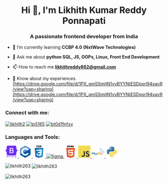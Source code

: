 <h1 align="center">Hi 👋, I'm Likhith Kumar Reddy Ponnapati</h1>
<h3 align="center">A passionate frontend developer from India</h3>

- 🌱 I’m currently learning **CCBP 4.0 (NxtWave Technologies)**

- 💬 Ask me about **python SQL, JS, OOPs, Linux, Front End Development**

- 📫 How to reach me **likhithreddy862@gmail.com**

- 📄 Know about my experiences [https://drive.google.com/file/d/1PX_gmSSmjtN1vvBYYNtESDqsrl94xavR/view?usp=sharing](https://drive.google.com/file/d/1PX_gmSSmjtN1vvBYYNtESDqsrl94xavR/view?usp=sharing)

<h3 align="left">Connect with me:</h3>
<p align="left">
<a href="https://linkedin.com/in/likhith2" target="blank"><img align="center" src="https://raw.githubusercontent.com/rahuldkjain/github-profile-readme-generator/master/src/images/icons/Social/linked-in-alt.svg" alt="likhith2" height="30" width="40" /></a>
<a href="https://www.hackerrank.com/lp5165" target="blank"><img align="center" src="https://raw.githubusercontent.com/rahuldkjain/github-profile-readme-generator/master/src/images/icons/Social/hackerrank.svg" alt="lp5165" height="30" width="40" /></a>
<a href="https://www.leetcode.com/bt0d1fnfxv" target="blank"><img align="center" src="https://raw.githubusercontent.com/rahuldkjain/github-profile-readme-generator/master/src/images/icons/Social/leet-code.svg" alt="bt0d1fnfxv" height="30" width="40" /></a>
</p>

<h3 align="left">Languages and Tools:</h3>
<p align="left"> <a href="https://getbootstrap.com" target="_blank" rel="noreferrer"> <img src="https://raw.githubusercontent.com/devicons/devicon/master/icons/bootstrap/bootstrap-plain-wordmark.svg" alt="bootstrap" width="40" height="40"/> </a> <a href="https://www.cprogramming.com/" target="_blank" rel="noreferrer"> <img src="https://raw.githubusercontent.com/devicons/devicon/master/icons/c/c-original.svg" alt="c" width="40" height="40"/> </a> <a href="https://www.w3schools.com/css/" target="_blank" rel="noreferrer"> <img src="https://raw.githubusercontent.com/devicons/devicon/master/icons/css3/css3-original-wordmark.svg" alt="css3" width="40" height="40"/> </a> <a href="https://www.figma.com/" target="_blank" rel="noreferrer"> <img src="https://www.vectorlogo.zone/logos/figma/figma-icon.svg" alt="figma" width="40" height="40"/> </a> <a href="https://www.w3.org/html/" target="_blank" rel="noreferrer"> <img src="https://raw.githubusercontent.com/devicons/devicon/master/icons/html5/html5-original-wordmark.svg" alt="html5" width="40" height="40"/> </a> <a href="https://developer.mozilla.org/en-US/docs/Web/JavaScript" target="_blank" rel="noreferrer"> <img src="https://raw.githubusercontent.com/devicons/devicon/master/icons/javascript/javascript-original.svg" alt="javascript" width="40" height="40"/> </a> <a href="https://www.mysql.com/" target="_blank" rel="noreferrer"> <img src="https://raw.githubusercontent.com/devicons/devicon/master/icons/mysql/mysql-original-wordmark.svg" alt="mysql" width="40" height="40"/> </a> <a href="https://www.python.org" target="_blank" rel="noreferrer"> <img src="https://raw.githubusercontent.com/devicons/devicon/master/icons/python/python-original.svg" alt="python" width="40" height="40"/> </a> </p>

<p><img align="left" src="https://github-readme-stats.vercel.app/api/top-langs?username=likhith263&show_icons=true&locale=en&layout=compact" alt="likhith263" /></p>

<p>&nbsp;<img align="center" src="https://github-readme-stats.vercel.app/api?username=likhith263&show_icons=true&locale=en" alt="likhith263" /></p>

<p><img align="center" src="https://github-readme-streak-stats.herokuapp.com/?user=likhith263&" alt="likhith263" /></p>
